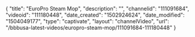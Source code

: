 {
    "title": "EuroPro Steam Mop",
    "description": "",
    "channelid": "111091684",
    "videoid": "111180448",
    "date_created": "1502924624",
    "date_modified": "1504049177",
    "type": "captivate",
    "layout": "channelVideo",
    "url": "\/bbbusa-latest-videos\/europro-steam-mop\/111091684-111180448"
}